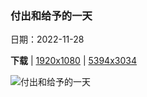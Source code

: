 ### 付出和给予的一天

日期：2022-11-28

**下载**  |  [1920x1080](https://cn.bing.com/th?id=OHR.HeronGiving_ZH-CN5229629007_1920x1080.jpg)  |  [5394x3034](https://cn.bing.com/th?id=OHR.HeronGiving_ZH-CN5229629007_UHD.jpg)

![付出和给予的一天](https://cn.bing.com/th?id=OHR.HeronGiving_ZH-CN5229629007_1920x1080.jpg "正在筑巢的大蓝鹭，佛罗里达州瓦可达哈齐湿地，美国 (© Imagebroker/Alamy)")

